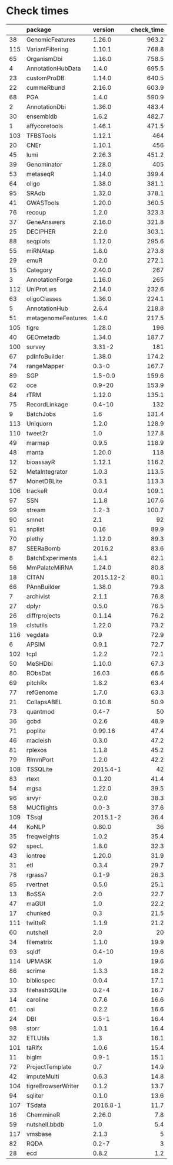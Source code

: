 # Check times

|    |package            |version   | check_time|
|:---|:------------------|:---------|----------:|
|38  |GenomicFeatures    |1.26.0    |      963.2|
|115 |VariantFiltering   |1.10.1    |      768.8|
|65  |OrganismDbi        |1.16.0    |      758.5|
|4   |AnnotationHubData  |1.4.0     |      695.5|
|23  |customProDB        |1.14.0    |      640.5|
|22  |cummeRbund         |2.16.0    |      603.9|
|68  |PGA                |1.4.0     |      590.9|
|2   |AnnotationDbi      |1.36.0    |      483.4|
|30  |ensembldb          |1.6.2     |      482.7|
|1   |affycoretools      |1.46.1    |      471.5|
|103 |TFBSTools          |1.12.1    |        464|
|20  |CNEr               |1.10.1    |        456|
|45  |lumi               |2.26.3    |      451.2|
|39  |Genominator        |1.28.0    |        405|
|53  |metaseqR           |1.14.0    |      399.4|
|64  |oligo              |1.38.0    |      381.1|
|95  |SRAdb              |1.32.0    |      378.1|
|41  |GWASTools          |1.20.0    |      360.5|
|76  |recoup             |1.2.0     |      323.3|
|37  |GeneAnswers        |2.16.0    |      321.8|
|25  |DECIPHER           |2.2.0     |      303.1|
|88  |seqplots           |1.12.0    |      295.6|
|55  |miRNAtap           |1.8.0     |      273.8|
|29  |emuR               |0.2.0     |      272.1|
|15  |Category           |2.40.0    |        267|
|3   |AnnotationForge    |1.16.0    |        265|
|112 |UniProt.ws         |2.14.0    |      232.6|
|63  |oligoClasses       |1.36.0    |      224.1|
|5   |AnnotationHub      |2.6.4     |      218.8|
|51  |metagenomeFeatures |1.4.0     |      217.5|
|105 |tigre              |1.28.0    |        196|
|40  |GEOmetadb          |1.34.0    |      187.7|
|100 |survey             |3.31-2    |        181|
|67  |pdInfoBuilder      |1.38.0    |      174.2|
|74  |rangeMapper        |0.3-0     |      167.7|
|89  |SGP                |1.5-0.0   |      159.6|
|62  |oce                |0.9-20    |      153.9|
|84  |rTRM               |1.12.0    |      135.1|
|75  |RecordLinkage      |0.4-10    |        132|
|9   |BatchJobs          |1.6       |      131.4|
|113 |Uniquorn           |1.2.0     |      128.9|
|110 |tweet2r            |1.0       |      127.8|
|49  |marmap             |0.9.5     |      118.9|
|48  |manta              |1.20.0    |        118|
|12  |bioassayR          |1.12.1    |      116.2|
|52  |MetaIntegrator     |1.0.3     |      113.5|
|57  |MonetDBLite        |0.3.1     |      113.3|
|106 |trackeR            |0.0.4     |      109.1|
|97  |SSN                |1.1.8     |      107.6|
|99  |stream             |1.2-3     |      100.7|
|90  |smnet              |2.1       |         92|
|91  |snplist            |0.16      |       89.9|
|70  |plethy             |1.12.0    |       89.3|
|87  |SEERaBomb          |2016.2    |       83.6|
|8   |BatchExperiments   |1.4.1     |       82.1|
|56  |MmPalateMiRNA      |1.24.0    |       80.8|
|18  |CITAN              |2015.12-2 |       80.1|
|66  |PAnnBuilder        |1.38.0    |       79.8|
|7   |archivist          |2.1.1     |       76.8|
|27  |dplyr              |0.5.0     |       76.5|
|26  |diffrprojects      |0.1.14    |       76.2|
|19  |clstutils          |1.22.0    |       73.2|
|116 |vegdata            |0.9       |       72.9|
|6   |APSIM              |0.9.1     |       72.7|
|102 |tcpl               |1.2.2     |       72.1|
|50  |MeSHDbi            |1.10.0    |       67.3|
|80  |RObsDat            |16.03     |       66.6|
|69  |pitchRx            |1.8.2     |       63.4|
|77  |refGenome          |1.7.0     |       63.3|
|21  |CollapsABEL        |0.10.8    |       50.9|
|73  |quantmod           |0.4-7     |         50|
|36  |gcbd               |0.2.6     |       48.9|
|71  |poplite            |0.99.16   |       47.4|
|46  |macleish           |0.3.0     |       47.2|
|81  |rplexos            |1.1.8     |       45.2|
|79  |RImmPort           |1.2.0     |       42.2|
|108 |TSSQLite           |2015.4-1  |         42|
|83  |rtext              |0.1.20    |       41.4|
|54  |mgsa               |1.22.0    |       39.5|
|96  |srvyr              |0.2.0     |       38.3|
|58  |MUCflights         |0.0-3     |       37.6|
|109 |TSsql              |2015.1-2  |       36.4|
|44  |KoNLP              |0.80.0    |         36|
|35  |freqweights        |1.0.2     |       35.4|
|92  |specL              |1.8.0     |       32.3|
|43  |iontree            |1.20.0    |       31.9|
|31  |etl                |0.3.4     |       29.7|
|78  |rgrass7            |0.1-9     |       26.3|
|85  |rvertnet           |0.5.0     |       25.1|
|13  |BoSSA              |2.0       |       22.7|
|47  |maGUI              |1.0       |       22.2|
|17  |chunked            |0.3       |       21.5|
|111 |twitteR            |1.1.9     |       21.2|
|60  |nutshell           |2.0       |         20|
|34  |filematrix         |1.1.0     |       19.9|
|93  |sqldf              |0.4-10    |       19.6|
|114 |UPMASK             |1.0       |       19.6|
|86  |scrime             |1.3.3     |       18.2|
|10  |bibliospec         |0.0.4     |       17.1|
|33  |filehashSQLite     |0.2-4     |       16.7|
|14  |caroline           |0.7.6     |       16.6|
|61  |oai                |0.2.2     |       16.6|
|24  |DBI                |0.5-1     |       16.4|
|98  |storr              |1.0.1     |       16.4|
|32  |ETLUtils           |1.3       |       16.1|
|101 |taRifx             |1.0.6     |       15.4|
|11  |biglm              |0.9-1     |       15.1|
|72  |ProjectTemplate    |0.7       |       14.9|
|42  |imputeMulti        |0.6.3     |       14.8|
|104 |tigreBrowserWriter |0.1.2     |       13.7|
|94  |sqliter            |0.1.0     |       13.6|
|107 |TSdata             |2016.8-1  |       11.7|
|16  |ChemmineR          |2.26.0    |        7.8|
|59  |nutshell.bbdb      |1.0       |        5.4|
|117 |vmsbase            |2.1.3     |          5|
|82  |RQDA               |0.2-7     |          3|
|28  |ecd                |0.8.2     |        1.2|


